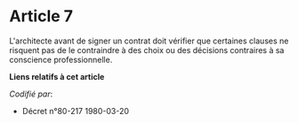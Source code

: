 # Article 7

L'architecte avant de signer un contrat doit vérifier que certaines clauses ne risquent pas de le contraindre à des choix ou
des décisions contraires à sa conscience professionnelle.

**Liens relatifs à cet article**

_Codifié par_:

  - Décret n°80-217 1980-03-20
